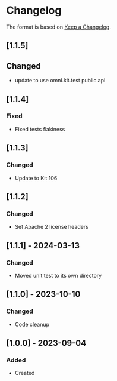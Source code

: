 ﻿# Changelog
The format is based on [Keep a Changelog](https://keepachangelog.com/en/1.0.0/).

## [1.1.5]
## Changed
- update to use omni.kit.test public api

## [1.1.4]
### Fixed
- Fixed tests flakiness

## [1.1.3]
### Changed
- Update to Kit 106

## [1.1.2]
### Changed
- Set Apache 2 license headers

## [1.1.1] - 2024-03-13
### Changed
- Moved unit test to its own directory

## [1.1.0] - 2023-10-10
### Changed
- Code cleanup

## [1.0.0] - 2023-09-04
### Added
- Created
